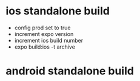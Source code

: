 # ios standalone build

- config prod set to true
- increment expo version
- increment ios build number
- expo build:ios -t archive

# android standalone build
